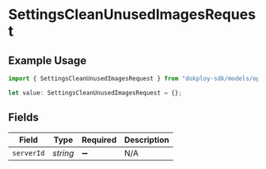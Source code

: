 # SettingsCleanUnusedImagesRequest

## Example Usage

```typescript
import { SettingsCleanUnusedImagesRequest } from "dokploy-sdk/models/operations";

let value: SettingsCleanUnusedImagesRequest = {};
```

## Fields

| Field              | Type               | Required           | Description        |
| ------------------ | ------------------ | ------------------ | ------------------ |
| `serverId`         | *string*           | :heavy_minus_sign: | N/A                |